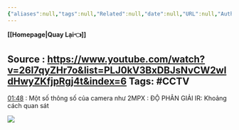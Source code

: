 ```yaml
---
{"aliases":null,"tags":null,"Related":null,"date":null,"URL":null,"Author":null,"dg-publish":true,"image":null,"permalink":"/Electric Engineer/ELV/Bản vẽ CCTV/HƯỚNG DẪN ĐỌC BẢN VẼ CCTV/","dgPassFrontmatter":true,"noteIcon":"2","created":"2024-01-17T16:41:33.084+07:00","updated":"2024-01-17T16:49:29.014+07:00"}
---
```


**[[Homepage\|Quay Lại👈]]**

Source : https://www.youtube.com/watch?v=26l7qyZHr7o&list=PLJ0kV3BxDBJsNvCW2wldHwyZKfjpRgj4t&index=6
Tags: #CCTV 
---

[01:48](https://www.youtube.com/watch?v=26l7qyZHr7o&list=PLJ0kV3BxDBJsNvCW2wldHwyZKfjpRgj4t&index=6#t=108.217278)  :  Một số thông số của camera như
2MPX : ĐỘ PHÂN GIẢI 
IR:  Khoảng cách quan sát

![](https://i.imgur.com/m99R28A.png)

